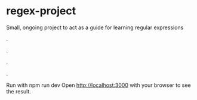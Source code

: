# regex-project
Small, ongoing project to act as a guide for learning regular expressions

.

.

.

.

Run with npm run dev
Open [http://localhost:3000](http://localhost:3000) with your browser to see the result.
